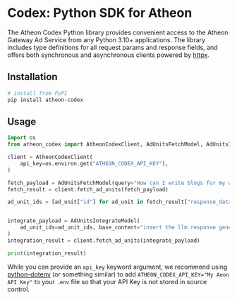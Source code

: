 # Codex: Python SDK for Atheon

The Atheon Codex Python library provides convenient access to the Atheon Gateway Ad Service from any Python 3.10+ applications. The library includes type definitions for all request params and response fields, and offers both synchronous and asynchronous clients powered by [httpx](https://github.com/encode/httpx).

## Installation

```sh
# install from PyPI
pip install atheon-codex
```

## Usage

```python
import os
from atheon_codex import AtheonCodexClient, AdUnitsFetchModel, AdUnitsIntegrateModel

client = AtheonCodexClient(
    api_key=os.environ.get("ATHEON_CODEX_API_KEY"),
)

fetch_payload = AdUnitsFetchModel(query="How can I write blogs for my website?")
fetch_result = client.fetch_ad_units(fetch_payload)

ad_unit_ids = [ad_unit["id"] for ad_unit in fetch_result["response_data"]]


integrate_payload = AdUnitsIntegrateModel(
    ad_unit_ids=ad_unit_ids, base_content="insert the llm response generated from your application as the base content"
)
integration_result = client.fetch_ad_units(integrate_payload)

print(integration_result)
```

While you can provide an `api_key` keyword argument, we recommend using [python-dotenv](https://pypi.org/project/python-dotenv/) (or something similar) to add `ATHEON_CODEX_API_KEY="My Aeon API Key"` to your `.env` file so that your API Key is not stored in source control.
